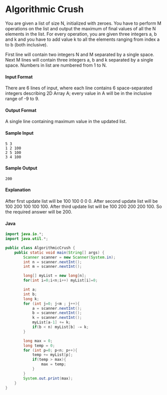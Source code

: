 # Algorithmic Crush

You are given a list of size N, initialized with zeroes. You have to perform M operations on the list and output the maximum of final values of all the N elements in the list. For every operation, you are given three integers a, b and k and you have to add value k to all the elements ranging from index a to b (both inclusive).

First line will contain two integers N and M separated by a single space.
Next M lines will contain three integers a, b and k separated by a single space.
Numbers in list are numbered from 1 to N.

#### Input Format
There are 6 lines of input, where each line contains 6 space-separated integers describing 2D Array A; every value in A will be in the inclusive range of -9 to 9.

#### Output Format
A single line containing maximum value in the updated list.

#### Sample Input
```
5 3
1 2 100
2 5 100
3 4 100
```
#### Sample Output
```
200
```

#### Explanation
After first update list will be 100 100 0 0 0. 
After second update list will be 100 200 100 100 100.
After third update list will be 100 200 200 200 100.
So the required answer will be 200.

#### Java
```java
import java.io.*;
import java.util.*;

public class AlgorithmicCrush {
    public static void main(String[] args) {
        Scanner scanner = new Scanner(System.in);
        int n = scanner.nextInt();
        int m = scanner.nextInt();

        long[] myList = new long[n];
        for(int i=0;i<n;i++) myList[i]=0;

        int a;
        int b;
        long k;
        for (int j=0; j<m ; j++){
            a = scanner.nextInt();
            b = scanner.nextInt();
            k = scanner.nextInt();
            myList[a-1] += k;
            if(b < n) myList[b] -= k;
        }

        long max = 0;
        long temp = 0;
        for (int p=0; p<n; p++){
            temp += myList[p];
            if(temp > max){
                max = temp;
            }
        }
        System.out.print(max);
    }
}

```